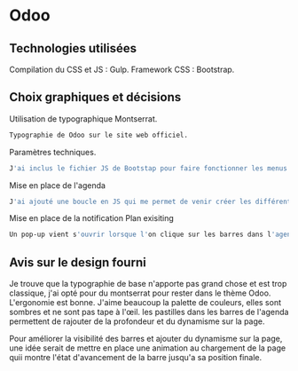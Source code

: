 # Odoo

## Technologies utilisées

Compilation du CSS et JS : Gulp.
Framework CSS : Bootstrap.

## Choix graphiques et décisions

Utilisation de typographique Montserrat.

```bash
Typographie de Odoo sur le site web officiel.
```

Paramètres techniques.

```bash
J'ai inclus le fichier JS de Bootstap pour faire fonctionner les menus dropdown de la page, j'ai travaillé par la suite avec Jquery car j'ai du l'initaliser pour faire fonctionner la dépendance JS de Boostrap. Jquery m'a permis développer plus vite les fonctionalités que j'avais besoin pour ce projet.
```

Mise en place de l'agenda

```bash
J'ai ajouté une boucle en JS qui me permet de venir créer les différentes cases du tableau (pour ne pas devoir les écrire directement dans le fichier HTML). J'ai ensuite crée statiquement les différents élements de l'agenda dans mon fichier JS.
```

Mise en place de la notification Plan exisiting

```bash
Un pop-up vient s'ouvrir lorsque l'on clique sur les barres dans l'agenda. Celui-ci est crée au momement ou l'on clique sur les différentes barres de l'agenda. Il vient se placer au dessus de l'endroit ou le click a eu lieu, avec un léger décallage sur la gauche ce qui permet a l'utilisateur de comprendre sur quelle barre il a cliqué. Deux actions sont possibles par l'utilisateur qui appellent 2 fonctions JS différentes. Cancel qui permet de supprimer le pop-up et create qui vient créer le message new plan dans la barre choisie. 
```

## Avis sur le design fourni

Je trouve que la typographie de base n'apporte pas grand chose et est trop classique, j'ai opté pour du montserrat pour rester dans le thème Odoo. L'ergonomie est bonne.
J'aime beaucoup la palette de couleurs, elles sont sombres et ne sont pas tape à l'œil. les pastilles dans les barres de l'agenda permettent de rajouter de la profondeur et du dynamisme sur la page.

Pour améliorer la visibilité des barres et ajouter du dynamisme sur la page, une idée serait de mettre en place une animation au chargement de la page quii montre l'état d'avancement de la barre jusqu'a sa position finale.
